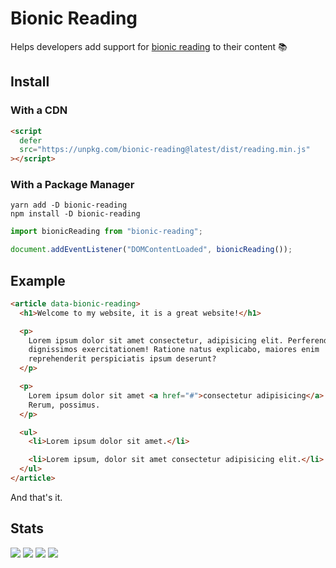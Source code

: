 # Bionic Reading

Helps developers add support for [bionic reading](https://bionic-reading.com) to their content 📚

## Install

### With a CDN

```html
<script
  defer
  src="https://unpkg.com/bionic-reading@latest/dist/reading.min.js"
></script>
```

### With a Package Manager

```shell
yarn add -D bionic-reading
npm install -D bionic-reading
```

```js
import bionicReading from "bionic-reading";

document.addEventListener("DOMContentLoaded", bionicReading());
```

## Example

```html
<article data-bionic-reading>
  <h1>Welcome to my website, it is a great website!</h1>

  <p>
    Lorem ipsum dolor sit amet consectetur, adipisicing elit. Perferendis,
    dignissimos exercitationem! Ratione natus explicabo, maiores enim
    reprehenderit perspiciatis ipsum deserunt?
  </p>

  <p>
    Lorem ipsum dolor sit amet <a href="#">consectetur adipisicing</a> elit.
    Rerum, possimus.
  </p>

  <ul>
    <li>Lorem ipsum dolor sit amet.</li>

    <li>Lorem ipsum, dolor sit amet consectetur adipisicing elit.</li>
  </ul>
</article>
```

And that's it.

## Stats

![](https://img.shields.io/bundlephobia/min/bionic-reading)
![](https://img.shields.io/npm/v/bionic-reading)
![](https://img.shields.io/npm/dt/bionic-reading)
![](https://img.shields.io/github/license/markmead/js-masonry)
